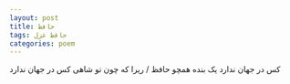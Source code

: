 ```yaml
---
layout: post
title: حافظ
tags: حافظ غزل
categories: poem
---
```


کس در جهان ندارد یک بنده همچو حافظ / ریرا که چون تو شاهی کس در جهان ندارد